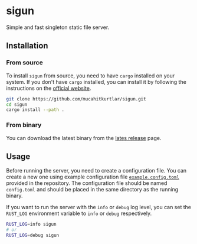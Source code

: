 # sigun

Simple and fast singleton static file server.

## Installation

### From source

To install `sigun` from source, you need to have `cargo` installed on your system. If you don't have `cargo` installed, you can install it by following the instructions on the [official website](https://doc.rust-lang.org/cargo/getting-started/installation.html).

```bash
git clone https://github.com/mucahitkurtlar/sigun.git
cd sigun
cargo install --path .
```

### From binary

You can download the latest binary from the [lates release](https://github.com/mucahitkurtlar/sigun/releases/latest) page.

## Usage

Before running the server, you need to create a configuration file. You can create a new one using example configuration file [`example.config.toml`](https://github.com/mucahitkurtlar/sigun/blob/master/example.config.toml) provided in the repository. The configuration file should be named `config.toml` and should be placed in the same directory as the running binary.

If you want to run the server with the `info` or `debug` log level, you can set the `RUST_LOG` environment variable to `info` or `debug` respectively.

```bash
RUST_LOG=info sigun
# or
RUST_LOG=debug sigun
```
